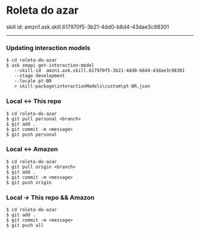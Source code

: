 # Roleta do azar

skill id: amzn1.ask.skill.617970f5-3b21-4dd0-b8d4-43dae3c98301

---

### Updating interaction models

```
$ cd roleta-do-azar
$ ask smapi get-interaction-model 
   --skill-id  amzn1.ask.skill.617970f5-3b21-4dd0-b8d4-43dae3c98301
   --stage development 
   --locale pt-BR 
   > skill-package\interactionModels\custom\pt-BR.json
```

### Local <-> This repo

```
$ cd roleta-do-azar
$ git pull personal <branch>
$ git add .
$ git commit -m <message>
$ git push personal
```

### Local <-> Amazon 

```
$ cd roleta-do-azar
$ git pull origin <branch>
$ git add .
$ git commit -m <message>
$ git push origin
```

### Local -> This repo && Amazon

```
$ cd roleta-do-azar
$ git add .
$ git commit -m <message>
$ git push all
```

